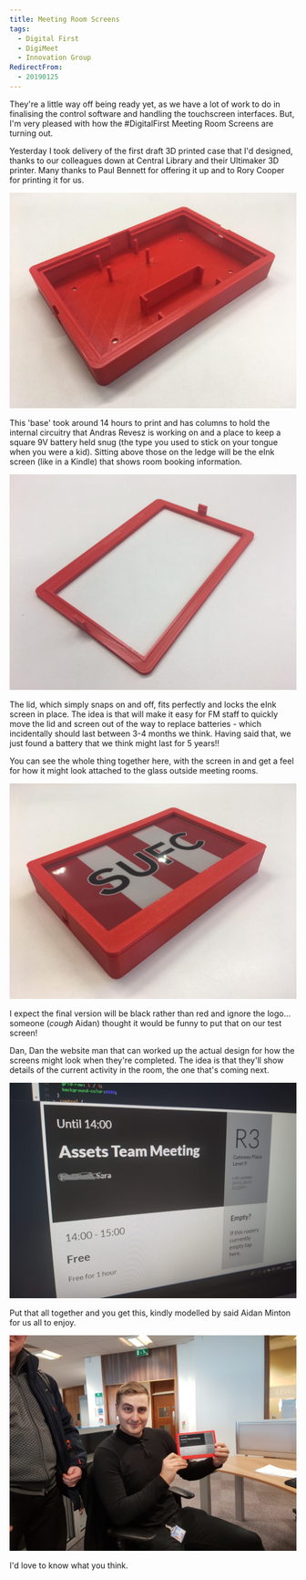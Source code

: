```yaml
---
title: Meeting Room Screens
tags:
  - Digital First
  - DigiMeet
  - Innovation Group
RedirectFrom:
  - 20190125
---
```

They're a little way off being ready yet, as we have a lot of work to do in finalising the control software and handling the touchscreen interfaces​. But, I'm very pleased with how the #DigitalFirst Meeting Room Screens are turning out.

Yesterday I took delivery of the first draft 3D printed case that I'd designed, thanks to our colleagues down at Central Library and their Ultimaker 3D printer. Many thanks to Paul Bennett for offering it up and to Rory Cooper for printing it for us.

![3D printed case](/assets/images/2019-01-25-meeting-room-screen-case.jpg)

This 'base' took around 14 hours to print and has columns to hold the internal circuitry that Andras Revesz is working on and a place to keep a square 9V battery held snug (the type you used to stick on your tongue when you were a kid). Sitting above those on the ledge will be the eInk screen (like in a Kindle) that shows room booking information.

![3D printed lid](/assets/images/2019-01-25-meeting-room-screen-lid.jpg)

The lid, which simply snaps on and off, fits perfectly and locks the eInk screen in place. The idea is that will make it easy for FM staff to quickly move the lid and screen out of the way to replace batteries - which incidentally should last between 3-4 months we think. Having said that, we just found a battery that we think might last for 5 years!!

You can see the whole thing together here, with the screen in and get a feel for how it might look attached to the glass outside meeting rooms.

![Screen in the case](/assets/images/2019-01-25-meeting-room-screen-whole.jpg)

I expect the final version will be black rather than red and ignore the logo... someone (*cough* Aidan) thought it would be funny to put that on our test screen!

Dan, Dan the website man that can worked up the actual design for how the screens might look when they're completed. The idea is that they'll show details of the current activity in the room, the one that's coming next.

![Screen layout mockup](/assets/images/2019-01-25-meeting-room-screen-layout.jpg)

Put that all together and you get this, kindly modelled by said Aidan Minton for us all to enjoy.

![Aidan modelling our screens](/assets/images/2019-01-25-meeting-room-screen-aidan.jpg)

I'd love to know what you think.